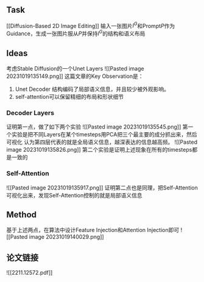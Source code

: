 ## Task
[[Diffusion-Based 2D Image Editing]]
输入一张图片$I^G$和Prompt$P$作为Guidance，生成一张图片服从$P$并保持$I^G$的结构和语义布局

## Ideas
考虑Stable Diffusion的一个Unet Layers
![[Pasted image 20231019135149.png]]
这篇文章的Key Observation是：
1. Unet Decoder 结构编码了局部语义信息，并且较少被外观影响。
2. self-attention可以保留精细的布局和形状细节

### Decoder Layers
证明第一点，做了如下两个实验
![[Pasted image 20231019135545.png]]
第一个实验是把不同Layers在某个timesteps用PCA把三个最主要的成分抓出来，然后可视化
认为第四层代表的就是全局语义信息，越深表达的信息越高频。
![[Pasted image 20231019135826.png]]
第二个实验是证明上述现象在所有的timesteps都是一致的
### Self-Attention
![[Pasted image 20231019135917.png]]
证明第二点也是同理，把Self-Attention可视化出来，发现Self-Attention控制的就是局部语义信息
## Method
基于上述两点，在算法中设计Feature Injection和Attention Injection即可
![[Pasted image 20231019140029.png]]
## 论文链接
![[2211.12572.pdf]]
